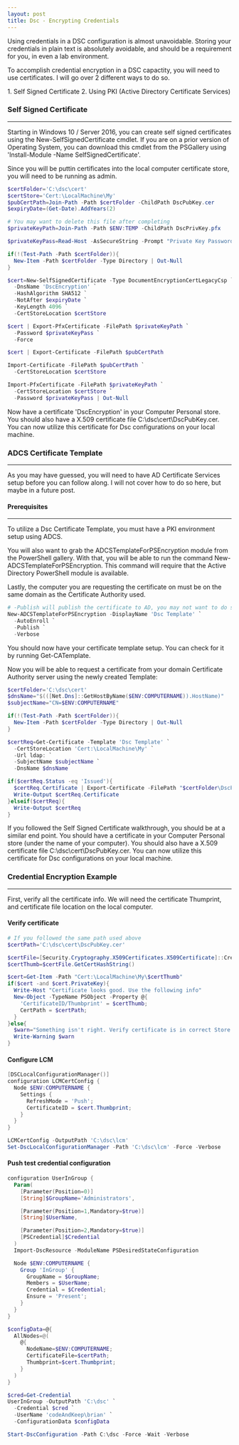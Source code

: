 ```yaml
---
layout: post
title: Dsc - Encrypting Credentials
---
```


<p>
  Using credentials in a DSC configuration is almost unavoidable. 
  Storing your credentials in plain text is absolutely avoidable, 
  and should be a requirement for you, in even a lab environment.
</p>

<p>
  To accomplish credential encryption in a DSC capactity, 
  you will need to use certificates. 
  I will go over 2 different ways to do so.
</p>
1. Self Signed Certificate
2. Using PKI (Active Directory Certificate Services)


### Self Signed Certificate
----

<p>
  Starting in Windows 10 / Server 2016, 
  you can create self signed certificates using the 
  New-SelfSignedCertificate cmdlet. 
  If you are on a prior version of Operating System, 
  you can download this cmdlet from the PSGallery using 
  'Install-Module -Name SelfSignedCertificate'.
</p>

<p>
  Since you will be puttin certificates into the local computer 
  certificate store, you will need to be running as admin.
</p>

```powershell
$certFolder='C:\dsc\cert'
$certStore='Cert:\LocalMachine\My'
$pubCertPath=Join-Path -Path $certFolder -ChildPath DscPubKey.cer
$expiryDate=(Get-Date).AddYears(2)

# You may want to delete this file after completing
$privateKeyPath=Join-Path -Path $ENV:TEMP -ChildPath DscPrivKey.pfx

$privateKeyPass=Read-Host -AsSecureString -Prompt "Private Key Password"

if(!(Test-Path -Path $certFolder)){
  New-Item -Path $certFolder -Type Directory | Out-Null
}

$cert=New-SelfSignedCertificate -Type DocumentEncryptionCertLegacyCsp `
  -DnsName 'DscEncryption' `
  -HashAlgorithm SHA512 `
  -NotAfter $expiryDate `
  -KeyLength 4096 `
  -CertStoreLocation $certStore

$cert | Export-PfxCertificate -FilePath $privateKeyPath `
  -Password $privateKeyPass `
  -Force

$cert | Export-Certificate -FilePath $pubCertPath 

Import-Certificate -FilePath $pubCertPath `
  -CertStoreLocation $certStore

Import-PfxCertificate -FilePath $privateKeyPath `
  -CertStoreLocation $certStore `
  -Password $privateKeyPass | Out-Null
```

<p>
  Now have a certificate 'DscEncryption' in your Computer Personal store. 
  You should also have a X.509 certificate file C:\dsc\cert\DscPubKey.cer. 
  You can now utilize this certificate for 
  Dsc configurations on your local machine.
</p>

### ADCS Certificate Template
----

<p>
  As you may have guessed, 
  you will need to have AD Certificate Services setup 
  before you can follow along. 
  I will not cover how to do so here, but maybe in a future post.
</p>

#### Prerequisites
----

<p>
  To utilize a Dsc Certificate Template, 
  you must have a PKI environment setup using ADCS.
</p>

<p>
  You will also want to grab the ADCSTemplateForPSEncryption 
  module from the PowerShell gallery. 
  With that, you will be able to run the command 
  New-ADCSTemplateForPSEncryption. 
  This command will require that the Active Directory PowerShell module 
  is available.
</p>

<p>
  Lastly, the computer you are requesting the certificate on must be on 
  the same domain as the Certificate Authority used. 
</p>

```powershell
# -Publish will publish the certificate to AD, you may not want to do so
New-ADCSTemplateForPSEncryption -DisplayName 'Dsc Template' `
  -AutoEnroll `
  -Publish `
  -Verbose 
```

<p>
  You should now have your certificate template setup. 
  You can check for it by running Get-CATemplate. 
</p>

<p>
  Now you will be able to request a certificate from your domain 
  Certificate Authority server using the newly created Template:
</p>

```powershell
$certFolder='C:\dsc\cert'
$dnsName="$(([Net.Dns]::GetHostByName($ENV:COMPUTERNAME)).HostName)"
$subjectName="CN=$ENV:COMPUTERNAME"

if(!(Test-Path -Path $certFolder)){
  New-Item -Path $certFolder -Type Directory | Out-Null
}

$certReq=Get-Certificate -Template 'Dsc Template' `
  -CertStoreLocation 'Cert:\LocalMachine\My' `
  -Url ldap: `
  -SubjectName $subjectName `
  -DnsName $dnsName

if($certReq.Status -eq 'Issued'){
  $certReq.Certificate | Export-Certificate -FilePath "$certFolder\DscPubKey.cer"
  Write-Output $certReq.Certificate
}elseif($certReq){
  Write-Output $certReq
}
```

<p>
  If you followed the Self Signed Certificate walkthrough, 
  you should be at a similar end point.
  You should have a certificate in your Computer Personal store 
  (under the name of your computer). 
  You should also have a X.509 certificate file C:\dsc\cert\DscPubKey.cer. 
  You can now utilize this certificate for 
  Dsc configurations on your local machine.
</p>

### Credential Encryption Example
----

<p>
  First, verify all the certificate info. 
  We will need the certificate Thumprint, and certificate file location 
  on the local computer.
</p>

#### Verify certificate

```powershell
# If you followed the same path used above
$certPath='C:\dsc\cert\DscPubKey.cer'

$certFile=[Security.Cryptography.X509Certificates.X509Certificate]::CreateFromCertFile($certPath)
$certThumb=$certFile.GetCertHashString()

$cert=Get-Item -Path "Cert:\LocalMachine\My\$certThumb"
if($cert -and $cert.PrivateKey){
  Write-Host "Certificate looks good. Use the following info"
  New-Object -TypeName PSObject -Property @{
    'CertificateID/Thumbprint' = $certThumb;
    CertPath = $certPath;
  }
}else{
  $warn="Something isn't right. Verify certificate is in correct Store and exported to $certPath"
  Write-Warning $warn
}
```

#### Configure LCM 

```powershell
[DSCLocalConfigurationManager()]
configuration LCMCertConfig {
  Node $ENV:COMPUTERNAME {
    Settings {
      RefreshMode = 'Push';
      CertificateID = $cert.Thumbprint;
    }
  }
}

LCMCertConfig -OutputPath 'C:\dsc\lcm'
Set-DscLocalConfigurationManager -Path 'C:\dsc\lcm' -Force -Verbose
```


#### Push test credential configuration

```powershell
configuration UserInGroup {
  Param(
    [Parameter(Position=0)]
    [String]$GroupName='Administrators',

    [Parameter(Position=1,Mandatory=$true)]
    [String]$UserName, 

    [Parameter(Position=2,Mandatory=$true)]
    [PSCredential]$Credential
  )
  Import-DscResource -ModuleName PSDesiredStateConfiguration

  Node $ENV:COMPUTERNAME {
    Group 'InGroup' {
      GroupName = $GroupName;
      Members = $UserName;
      Credential = $Credential;
      Ensure = 'Present';
    }
  }
}

$configData=@{
  AllNodes=@(
    @{
      NodeName=$ENV:COMPUTERNAME;
      CertificateFile=$certPath;
      Thumbprint=$cert.Thumbprint;
    }
  )
}

$cred=Get-Credential
UserInGroup -OutputPath 'C:\dsc' `
  -Credential $cred `
  -UserName 'codeAndKeep\brian' `
  -ConfigurationData $configData

Start-DscConfiguration -Path C:\dsc -Force -Wait -Verbose
```
